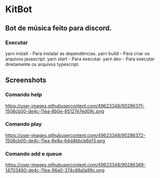 # KitBot
## Bot de música feito para discord.

### Executar
yarn install - Para instalar as dependências.
yarn build - Para criar os arquivos javascript.
yarn start - Para executar.
yarn dev - Para executar diretamente os arquivos typescript.

## Screenshots
### Comando help
https://user-images.githubusercontent.com/49623348/90286371-1508cb00-de4c-11ea-8b0e-85127e7ed09c.png

### Comando play
https://user-images.githubusercontent.com/49623348/90286372-1508cb00-de4c-11ea-8e8a-64d4bbcb6e13.png

### Comando add e queue
https://user-images.githubusercontent.com/49623348/90286369-14703480-de4c-11ea-96a0-374c88a1a99c.png
